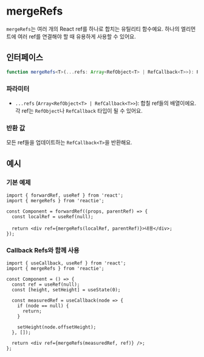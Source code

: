 # mergeRefs

`mergeRefs`는 여러 개의 React ref를 하나로 합치는 유틸리티 함수예요. 하나의 엘리먼트에 여러 ref를 연결해야 할 때 유용하게 사용할 수 있어요.

## 인터페이스

```ts
function mergeRefs<T>(...refs: Array<RefObject<T> | RefCallback<T>>): RefCallback<T>;
```

### 파라미터

- `...refs` (`Array<RefObject<T> | RefCallback<T>>`): 합칠 ref들의 배열이에요. 각 ref는 `RefObject`나 `RefCallback` 타입이 될 수 있어요.

### 반환 값

모든 ref들을 업데이트하는 `RefCallback<T>`을 반환해요.

## 예시

### 기본 예제

```tsx
import { forwardRef, useRef } from 'react';
import { mergeRefs } from 'reactie';

const Component = forwardRef((props, parentRef) => {
  const localRef = useRef(null);

  return <div ref={mergeRefs(localRef, parentRef)}>내용</div>;
});
```

### Callback Refs와 함께 사용

```tsx
import { useCallback, useRef } from 'react';
import { mergeRefs } from 'reactie';

const Component = () => {
  const ref = useRef(null);
  const [height, setHeight] = useState(0);

  const measuredRef = useCallback(node => {
    if (node == null) {
      return;
    }

    setHeight(node.offsetHeight);
  }, []);

  return <div ref={mergeRefs(measuredRef, ref)} />;
};
```
